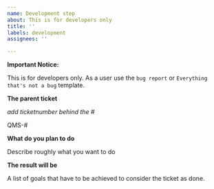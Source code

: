 ```yaml
---
name: Development step
about: This is for developers only
title: ''
labels: development
assignees: ''

---
```


**Important Notice:**

This is for developers only. As a user use the `bug report` or `Everything that's not a bug` template.

**The parent ticket**

_add ticketnumber behind the #_

QMS-#

**What do you plan to do**

Describe roughly what you want to do

**The result will be**

A list of goals that have to be achieved to consider the ticket as done.



